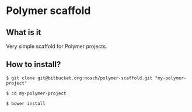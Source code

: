 # Polymer scaffold

## What is it

Very simple scaffold for Polymer projects.

## How to install?
    
    $ git clone git@bitbucket.org:nosch/polymer-scaffold.git "my-polymer-project"
    
    $ cd my-polymer-project

    $ bower install
